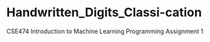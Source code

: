 # Handwritten_Digits_Classi-cation
CSE474 Introduction to Machine Learning Programming Assignment 1
